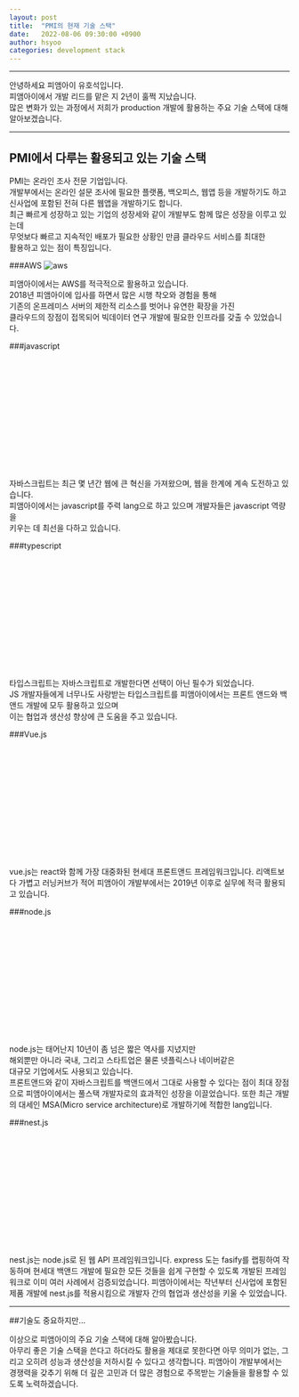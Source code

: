 ```yaml
---
layout: post
title:  "PMI의 현재 기술 스택"
date:   2022-08-06 09:30:00 +0900
author: hsyoo
categories: development stack
---
```

<hr/>

안녕하세요 피앰아이 유호석입니다.  
피앰아이에서 개발 리드를 맡은 지 2년이 훌쩍 지났습니다.  
많은 변화가 있는 과정에서 저희가 production 개발에 활용하는
주요 기술 스택에 대해 알아보겠습니다.

<hr/>

## PMI에서 다루는 활용되고 있는 기술 스택

PMI는 온라인 조사 전문 기업입니다.  
개발부에서는 온라인 설문 조사에 필요한 플랫폼, 백오피스, 웹앱 등을 개발하기도 하고  
신사업에 포함된 전혀 다른 웹앱을 개발하기도 합니다.  
최근 빠르게 성장하고 있는 기업의 성장세와 같이 개발부도 함께 많은 성장을 이루고 있는데  
무엇보다 빠르고 지속적인 배포가 필요한 상황인 만큼 클라우드 서비스를 최대한  
활용하고 있는 점이 특징입니다.

###AWS
![aws](https://assets.cloud.im/prod/ux1/images/logos/aws/aws-2x.png)

피앰아이에서는 AWS를 적극적으로 활용하고 있습니다.    
2018년 피앰아이에 입사를 하면서 많은 시행 착오와 경험을 통해  
기존의 온프레미스 서버의 제한적 리소스를 벗어나 유연한 확장을 가진   
클라우드의 장점이 접목되어 빅데이터 연구 개발에 필요한 인프라를 갖출 수 있었습니다.  

###javascript
<div style="background-size: 120%; background-position: center; background-repeat: no-repeat; width: 200px; height:200px; background-image: url('https://www.tkssharma.com/static/1bbde74a918ac99b9e7319e041cb62b5/1e586/js.png')"></div>

자바스크립트는 최근 몇 년간 웹에 큰 혁신을 가져왔으며, 웹을 한계에 계속 도전하고 있습니다.  
피앰아이에서는 javascript를 주력 lang으로 하고 있으며 개발자들은 javascript 역량을  
키우는 데 최선을 다하고 있습니다.

###typescript
<div style="background-size: 95%; background-repeat: no-repeat; width: 200px; height:200px; background-image: url('https://miro.medium.com/max/256/1*iA-WRbWcbYd3BFAzzFypWg.png')"></div>

타입스크립트는 자바스크립트로 개발한다면 선택이 아닌 필수가 되었습니다.  
JS 개발자들에게 너무나도 사랑받는 타입스크립트를 피앰아이에서는 프론트 앤드와 백앤드 개발에 모두 활용하고 있으며  
이는 협업과 생산성 향상에 큰 도움을 주고 있습니다.


###Vue.js 
<div style="background-size: 95%; background-repeat: no-repeat; width: 200px; height:200px; background-image: url('https://3390074290-files.gitbook.io/~/files/v0/b/gitbook-legacy-files/o/spaces%2F-LYGyJlfT4aHSW1TgIhy%2Favatar.png?generation=1549715847389320&alt=media')"></div>

vue.js는 react와 함께 가장 대중화된 현세대 프론트앤드 프레임워크입니다.
리액트보다 가볍고 러닝커브가 적어 피앰아이 개발부에서는 2019년 이후로
실무에 적극 활용되고 있습니다.

###node.js
<div style="background-size: 95%; background-repeat: no-repeat; width: 200px; height:200px; background-image: url('https://global.download.synology.com/download/Package/img/Node.js_v14/14.18.1-1010/thumb_256.png')"></div>

node.js는 태어난지 10년이 좀 넘은 짧은 역사를 지녔지만  
해외뿐만 아니라 국내, 그리고 스타트업은 물론 넷플릭스나 네이버같은   
대규모 기업에서도 사용되고 있습니다.  
프론트앤드와 같이 자바스크립트를 백앤드에서 그대로 사용할 수 있다는 점이 최대 장점으로
피앰아이에서는 풀스택 개발자로의 효과적인 성장을 이끌었습니다.
또한 최근 개발의 대세인 MSA(Micro service architecture)로 개발하기에
적합한 lang입니다.


###nest.js
<div style="background-size: 95%; background-repeat: no-repeat; width: 200px; height:200px; background-image: url('https://sp-ao.shortpixel.ai/client/q_glossy,ret_img,w_256/https://itsolution24x7.com/blog/wp-content/uploads/2020/06/nest.png')"></div>

nest.js는 node.js로 된 웹 API 프레임워크입니다. express 도는 fasify를 랩핑하여 작동하며
현세대 백앤드 개발에 필요한 모든 것들을 쉽게 구현할 수 있도록 개발된 프레임워크로
이미 여러 사례에서 검증되었습니다.
피앰아이에서는 작년부터 신사업에 포함된 제품 개발에 nest.js를 적용시킴으로
개발자 간의 협업과 생산성을 키울 수 있었습니다.

<hr/>

##기술도 중요하지만...

이상으로 피앰아이의 주요 기술 스택에 대해 알아봤습니다.  
아무리 좋은 기술 스택을 쓴다고 하더라도 활용을 제대로 못한다면 아무 의미가 없는, 그리고 오히려 성능과 생산성을 저하시킬 수 있다고 생각합니다. 
피앰아이 개발부에서는 경쟁력을 갖추기 위해 더 깊은 고민과 더 많은 경험으로
주목받는 기술들을 활용할 수 있도록 노력하겠습니다.





